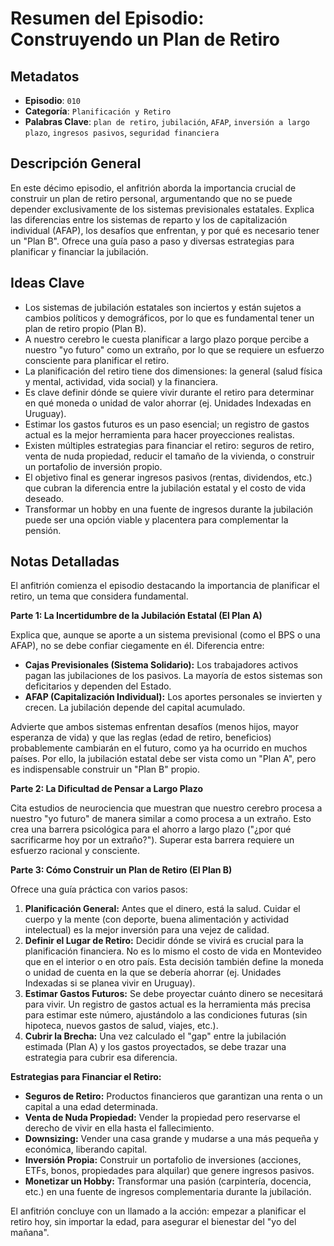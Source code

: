 # Resumen del Episodio: Construyendo un Plan de Retiro

## Metadatos

- **Episodio**: `010`
- **Categoría**: `Planificación y Retiro`
- **Palabras Clave**: `plan de retiro`, `jubilación`, `AFAP`, `inversión a largo plazo`, `ingresos pasivos`, `seguridad financiera`

## Descripción General

En este décimo episodio, el anfitrión aborda la importancia crucial de construir un plan de retiro personal, argumentando que no se puede depender exclusivamente de los sistemas previsionales estatales. Explica las diferencias entre los sistemas de reparto y los de capitalización individual (AFAP), los desafíos que enfrentan, y por qué es necesario tener un "Plan B". Ofrece una guía paso a paso y diversas estrategias para planificar y financiar la jubilación.

## Ideas Clave

- Los sistemas de jubilación estatales son inciertos y están sujetos a cambios políticos y demográficos, por lo que es fundamental tener un plan de retiro propio (Plan B).
- A nuestro cerebro le cuesta planificar a largo plazo porque percibe a nuestro "yo futuro" como un extraño, por lo que se requiere un esfuerzo consciente para planificar el retiro.
- La planificación del retiro tiene dos dimensiones: la general (salud física y mental, actividad, vida social) y la financiera.
- Es clave definir dónde se quiere vivir durante el retiro para determinar en qué moneda o unidad de valor ahorrar (ej. Unidades Indexadas en Uruguay).
- Estimar los gastos futuros es un paso esencial; un registro de gastos actual es la mejor herramienta para hacer proyecciones realistas.
- Existen múltiples estrategias para financiar el retiro: seguros de retiro, venta de nuda propiedad, reducir el tamaño de la vivienda, o construir un portafolio de inversión propio.
- El objetivo final es generar ingresos pasivos (rentas, dividendos, etc.) que cubran la diferencia entre la jubilación estatal y el costo de vida deseado.
- Transformar un hobby en una fuente de ingresos durante la jubilación puede ser una opción viable y placentera para complementar la pensión.

## Notas Detalladas

El anfitrión comienza el episodio destacando la importancia de planificar el retiro, un tema que considera fundamental.

**Parte 1: La Incertidumbre de la Jubilación Estatal (El Plan A)**

Explica que, aunque se aporte a un sistema previsional (como el BPS o una AFAP), no se debe confiar ciegamente en él. Diferencia entre:

- **Cajas Previsionales (Sistema Solidario):** Los trabajadores activos pagan las jubilaciones de los pasivos. La mayoría de estos sistemas son deficitarios y dependen del Estado.
- **AFAP (Capitalización Individual):** Los aportes personales se invierten y crecen. La jubilación depende del capital acumulado.

Advierte que ambos sistemas enfrentan desafíos (menos hijos, mayor esperanza de vida) y que las reglas (edad de retiro, beneficios) probablemente cambiarán en el futuro, como ya ha ocurrido en muchos países. Por ello, la jubilación estatal debe ser vista como un "Plan A", pero es indispensable construir un "Plan B" propio.

**Parte 2: La Dificultad de Pensar a Largo Plazo**

Cita estudios de neurociencia que muestran que nuestro cerebro procesa a nuestro "yo futuro" de manera similar a como procesa a un extraño. Esto crea una barrera psicológica para el ahorro a largo plazo ("¿por qué sacrificarme hoy por un extraño?"). Superar esta barrera requiere un esfuerzo racional y consciente.

**Parte 3: Cómo Construir un Plan de Retiro (El Plan B)**

Ofrece una guía práctica con varios pasos:

1.  **Planificación General:** Antes que el dinero, está la salud. Cuidar el cuerpo y la mente (con deporte, buena alimentación y actividad intelectual) es la mejor inversión para una vejez de calidad.
2.  **Definir el Lugar de Retiro:** Decidir dónde se vivirá es crucial para la planificación financiera. No es lo mismo el costo de vida en Montevideo que en el interior o en otro país. Esta decisión también define la moneda o unidad de cuenta en la que se debería ahorrar (ej. Unidades Indexadas si se planea vivir en Uruguay).
3.  **Estimar Gastos Futuros:** Se debe proyectar cuánto dinero se necesitará para vivir. Un registro de gastos actual es la herramienta más precisa para estimar este número, ajustándolo a las condiciones futuras (sin hipoteca, nuevos gastos de salud, viajes, etc.).
4.  **Cubrir la Brecha:** Una vez calculado el "gap" entre la jubilación estimada (Plan A) y los gastos proyectados, se debe trazar una estrategia para cubrir esa diferencia.

**Estrategias para Financiar el Retiro:**

- **Seguros de Retiro:** Productos financieros que garantizan una renta o un capital a una edad determinada.
- **Venta de Nuda Propiedad:** Vender la propiedad pero reservarse el derecho de vivir en ella hasta el fallecimiento.
- **Downsizing:** Vender una casa grande y mudarse a una más pequeña y económica, liberando capital.
- **Inversión Propia:** Construir un portafolio de inversiones (acciones, ETFs, bonos, propiedades para alquilar) que genere ingresos pasivos.
- **Monetizar un Hobby:** Transformar una pasión (carpintería, docencia, etc.) en una fuente de ingresos complementaria durante la jubilación.

El anfitrión concluye con un llamado a la acción: empezar a planificar el retiro hoy, sin importar la edad, para asegurar el bienestar del "yo del mañana".
